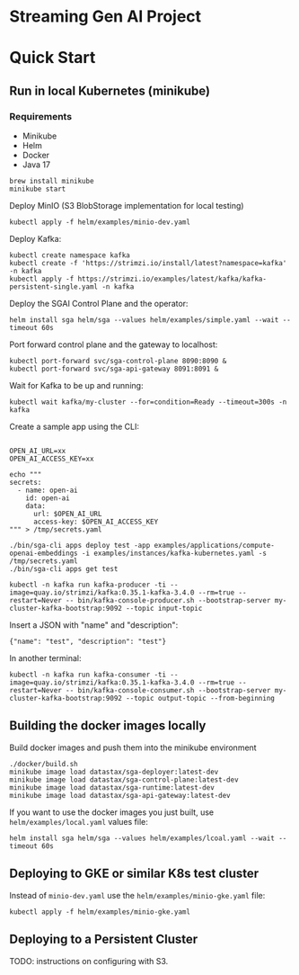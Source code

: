 # Streaming Gen AI Project

# Quick Start

## Run in local Kubernetes (minikube)

### Requirements
- Minikube
- Helm
- Docker
- Java 17

```
brew install minikube
minikube start
```

Deploy MinIO (S3 BlobStorage implementation for local testing)

```
kubectl apply -f helm/examples/minio-dev.yaml
```

Deploy Kafka:
```
kubectl create namespace kafka
kubectl create -f 'https://strimzi.io/install/latest?namespace=kafka' -n kafka
kubectl apply -f https://strimzi.io/examples/latest/kafka/kafka-persistent-single.yaml -n kafka  
```

Deploy the SGAI Control Plane and the operator:

```
helm install sga helm/sga --values helm/examples/simple.yaml --wait --timeout 60s
```

Port forward control plane and the gateway to localhost:
```
kubectl port-forward svc/sga-control-plane 8090:8090 &
kubectl port-forward svc/sga-api-gateway 8091:8091 &
```

Wait for Kafka to be up and running:

```
kubectl wait kafka/my-cluster --for=condition=Ready --timeout=300s -n kafka
```

Create a sample app using the CLI:
```

OPEN_AI_URL=xx
OPEN_AI_ACCESS_KEY=xx

echo """
secrets:
  - name: open-ai
    id: open-ai
    data:
      url: $OPEN_AI_URL
      access-key: $OPEN_AI_ACCESS_KEY
""" > /tmp/secrets.yaml

./bin/sga-cli apps deploy test -app examples/applications/compute-openai-embeddings -i examples/instances/kafka-kubernetes.yaml -s /tmp/secrets.yaml 
./bin/sga-cli apps get test

kubectl -n kafka run kafka-producer -ti --image=quay.io/strimzi/kafka:0.35.1-kafka-3.4.0 --rm=true --restart=Never -- bin/kafka-console-producer.sh --bootstrap-server my-cluster-kafka-bootstrap:9092 --topic input-topic
```

Insert a JSON with "name" and "description":

```
{"name": "test", "description": "test"}
```

In another terminal:

```
kubectl -n kafka run kafka-consumer -ti --image=quay.io/strimzi/kafka:0.35.1-kafka-3.4.0 --rm=true --restart=Never -- bin/kafka-console-consumer.sh --bootstrap-server my-cluster-kafka-bootstrap:9092 --topic output-topic --from-beginning
```



## Building the docker images locally

Build docker images and push them into the minikube environment

```
./docker/build.sh
minikube image load datastax/sga-deployer:latest-dev
minikube image load datastax/sga-control-plane:latest-dev
minikube image load datastax/sga-runtime:latest-dev
minikube image load datastax/sga-api-gateway:latest-dev
```

If you want to use the docker images you just built, use `helm/examples/local.yaml` values file:

```
helm install sga helm/sga --values helm/examples/lcoal.yaml --wait --timeout 60s
```

## Deploying to GKE or similar K8s test cluster

Instead of `minio-dev.yaml` use the `helm/examples/minio-gke.yaml` file:

```
kubectl apply -f helm/examples/minio-gke.yaml
```

## Deploying to a Persistent Cluster

TODO: instructions on configuring with S3.
